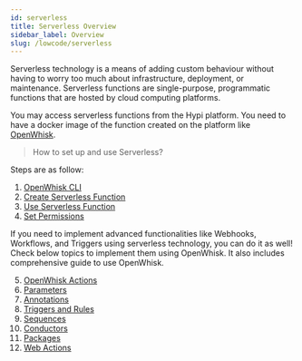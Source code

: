 ```yaml
---
id: serverless
title: Serverless Overview
sidebar_label: Overview
slug: /lowcode/serverless
---
```


Serverless technology is a means of adding custom behaviour without having to worry too much about infrastructure, deployment, or maintenance. Serverless functions are single-purpose, programmatic functions that are hosted by cloud computing platforms.

You may access serverless functions from the Hypi platform. You need to have a docker image of the function created on the platform like [OpenWhisk](https://openwhisk.apache.org/).

> How to set up and use Serverless?

Steps are as follow:

1. [OpenWhisk CLI](openwhisk-cli.md)
2. [Create Serverless Function](create-serverless.md)
3. [Use Serverless Function](use-serverless.md)
4. [Set Permissions](#)

If you need to implement advanced functionalities like Webhooks, Workflows, and Triggers using serverless technology, you can do it as well! Check below topics to implement them using OpenWhisk. It also includes comprehensive guide to use OpenWhisk. 

5. [OpenWhisk Actions](openwhisk-actions.md)
6. [Parameters](openwhisk-parameters.md)
7. [Annotations](openwhisk-annotations.md)
8. [Triggers and Rules](openwhisk-triggers.md)
9. [Sequences](openwhisk-sequences.md)
10. [Conductors](openwhisk-conductors.md)
11. [Packages](openwhisk-packages.md)
12. [Web Actions](openwhisk-webactions.md)